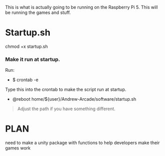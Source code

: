 This is what is actually going to be running on the Raspberry Pi 5. This will be running the games and stuff.

# Startup.sh

chmod +x startup.sh


### Make it run at startup.

Run:
- $ crontab -e

Type this into the crontab to make the script run at startup.
- @reboot  home/${user}/Andrew-Arcade/software/startup.sh
> Adjust the path if you have something different.


# PLAN

need to make a unity package with functions to help developers make their games work